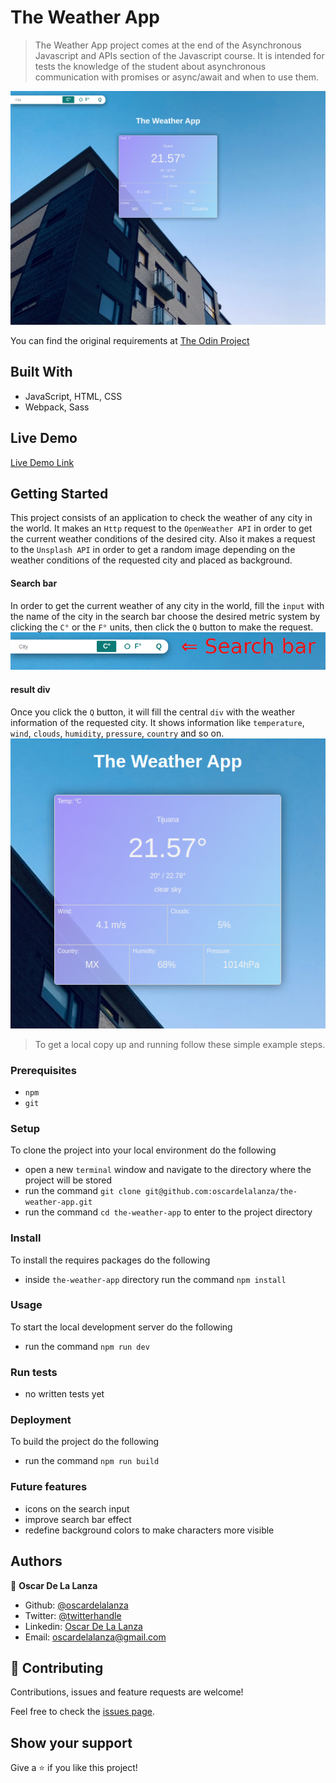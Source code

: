# The Weather App

> The Weather App project comes at the end of the Asynchronous Javascript and APIs
> section of the Javascript course. It is intended for tests the knowledge of the student about
> asynchronous communication with promises or async/await and when to use them.

![Screenshot](./screenshots/screenshot.png)

You can find the original requirements at [The Odin Project](https://www.theodinproject.com/courses/javascript/lessons/weather-app) 

## Built With

- JavaScript, HTML, CSS
- Webpack, Sass

## Live Demo

[Live Demo Link](https://rawcdn.githack.com/oscardelalanza/the-weather-app/69f5652358031c37b246e14f9720f65c69709a8e/dist/index.html)

## Getting Started

This project consists of an application to check the weather of any city in the world. It makes an `Http` request to the 
`OpenWeather API` in order to get the current weather conditions of the desired city. Also it makes a request to the `Unsplash API`
in order to get a random image depending on the weather conditions of the requested city and placed as background.

#### Search bar

In order to get the current weather of any city in the world, fill the `input` with the name of the city in the search bar
choose the desired metric system by clicking the `C°` or the `F°` units, then click the `Q` button to make the request.
![search](./screenshots/searchbar.png)

#### result div

Once you click the `Q` button, it will fill the central `div` with the weather information of the requested city. It shows
information like `temperature`, `wind`, `clouds`, `humidity`, `pressure`, `country` and so on.
![weather](./screenshots/result.png)

> To get a local copy up and running follow these simple example steps.
 
### Prerequisites

- `npm`
- `git`

### Setup

To clone the project into your local environment do the following

- open a new `terminal` window and navigate to the directory where the project will be stored
- run the command `git clone git@github.com:oscardelalanza/the-weather-app.git`
- run the command `cd the-weather-app` to enter to the project directory

### Install

To install the requires packages do the following

- inside `the-weather-app` directory run the command `npm install`

### Usage

To start the local development server do the following

- run the command `npm run dev` 

### Run tests

- no written tests yet

### Deployment

To build the project do the following

- run the command `npm run build`

### Future features

- icons on the search input
- improve search bar effect
- redefine background colors to make characters more visible

## Authors

👤 **Oscar De La Lanza**

- Github: [@oscardelalanza](https://github.com/oscardelalanza)
- Twitter: [@twitterhandle](https://twitter.com/oscardelalanza)
- Linkedin: [Oscar De La Lanza](https://linkedin.com/in/oscardelalanza/)
- Email: oscardelalanza@gmail.com

## 🤝 Contributing

Contributions, issues and feature requests are welcome!

Feel free to check the [issues page](issues/).

## Show your support

Give a ⭐️ if you like this project!
